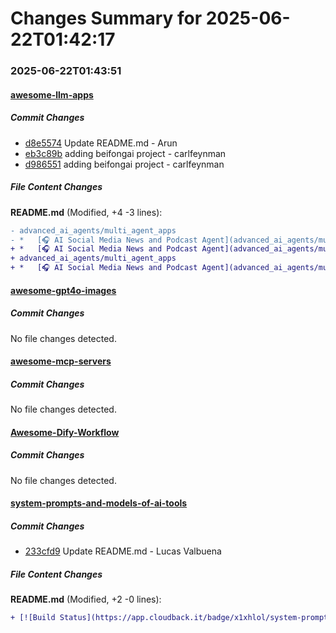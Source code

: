 # Changes Summary for 2025-06-22T01:42:17

### 2025-06-22T01:43:51

#### [awesome-llm-apps](https://github.com/Shubhamsaboo/awesome-llm-apps)

##### Commit Changes

- [d8e5574](https://github.com/Shubhamsaboo/awesome-llm-apps/commit/d8e5574bb8242d2f21e5e2f56cd28724a05df9c9) Update README.md - Arun
- [eb3c89b](https://github.com/Shubhamsaboo/awesome-llm-apps/commit/eb3c89b084cbd42f3febd5c42f7be6e00af76185) adding beifongai project - carlfeynman
- [d986551](https://github.com/Shubhamsaboo/awesome-llm-apps/commit/d986551e050afe5ed4c622f136e7c76fb4805040) adding beifongai project - carlfeynman


##### File Content Changes

**README.md** (Modified, +4 -3 lines):

```diff
- advanced_ai_agents/multi_agent_apps
- *   [🎧 AI Social Media News and Podcast Agent](advanced_ai_agents/multi_agent_apps/ai_news_and_podcast_agent/)
+ *   [🎧 AI Social Media News and Podcast Agent](advanced_ai_agents/multi_agent_apps/ai_news_and_podcast_agents/)
+ advanced_ai_agents/multi_agent_apps
+ *   [🎧 AI Social Media News and Podcast Agent](advanced_ai_agents/multi_agent_apps/ai_news_and_podcast_agent/)
```



#### [awesome-gpt4o-images](https://github.com/jamez-bondos/awesome-gpt4o-images)

##### Commit Changes

No file changes detected.

#### [awesome-mcp-servers](https://github.com/punkpeye/awesome-mcp-servers)

##### Commit Changes

No file changes detected.

#### [Awesome-Dify-Workflow](https://github.com/svcvit/Awesome-Dify-Workflow)

##### Commit Changes

No file changes detected.

#### [system-prompts-and-models-of-ai-tools](https://github.com/x1xhlol/system-prompts-and-models-of-ai-tools)

##### Commit Changes

- [233cfd9](https://github.com/x1xhlol/system-prompts-and-models-of-ai-tools/commit/233cfd984700be6823ac61a3c88a2caacd3a959c) Update README.md - Lucas Valbuena


##### File Content Changes

**README.md** (Modified, +2 -0 lines):

```diff
+ [![Build Status](https://app.cloudback.it/badge/x1xhlol/system-prompts-and-models-of-ai-tools)](https://cloudback.it)
```
